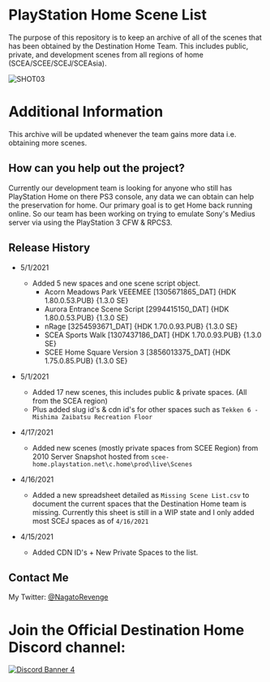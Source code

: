 # PlayStation Home Scene List

The purpose of this repository is to keep an archive of all of the scenes that has been obtained by the Destination Home Team. This includes public, private, and development scenes from all regions of home (SCEA/SCEE/SCEJ/SCEAsia).

![SHOT03](https://user-images.githubusercontent.com/67494727/114953028-80fd6200-9e25-11eb-9607-54ae9d38986b.PNG)


# Additional Information

This archive will be updated whenever the team gains more data i.e. obtaining more scenes.

## How can you help out the project?

Currently our development team is looking for anyone who still has PlayStation Home on there PS3 console, any data we can obtain can help the preservation for home. Our primary goal is to get Home back running online. So our team has been working on trying to emulate Sony's Medius server via using the PlayStation 3 CFW & RPCS3.

## Release History

* 5/1/2021
    * Added 5 new spaces and one scene script object.
      * Acorn Meadows Park VEEEMEE [1305671865_DAT] {HDK 1.80.0.53.PUB} {1.3.0 SE}
      * Aurora Entrance Scene Script [2994415150_DAT] {HDK 1.80.0.53.PUB} {1.3.0 SE}
      * nRage [3254593671_DAT] {HDK 1.70.0.93.PUB} {1.3.0 SE}
      * SCEA Sports Walk [1307437186_DAT] {HDK 1.70.0.93.PUB} {1.3.0 SE}
      * SCEE Home Square Version 3 [3856013375_DAT] {HDK 1.75.0.85.PUB} {1.3.0 SE}

* 5/1/2021
    * Added 17 new scenes, this includes public & private spaces. (All from the SCEA region)
    * Plus added slug id's & cdn id's for other spaces such as ```Tekken 6 - Mishima Zaibatsu Recreation Floor``` 

* 4/17/2021
    * Added new scenes (mostly private spaces from SCEE Region) from 2010 Server Snapshot hosted from `scee-home.playstation.net\c.home\prod\live\Scenes` 
    
* 4/16/2021
   * Added a new spreadsheet detailed as `Missing Scene List.csv` to document the current spaces that the Destination Home team is missing. Currently this sheet is still in a WIP state and I only added most SCEJ spaces as of `4/16/2021`

* 4/15/2021
    * Added CDN ID's + New Private Spaces to the list.

## Contact Me

My Twitter: [@NagatoRevenge](https://twitter.com/NagatoRevenge)

# Join the Official Destination Home Discord channel: 
[![Discord Banner 4](https://discordapp.com/api/guilds/621722473695805450/widget.png?style=banner4&raw=true)](https://discord.gg/QguSBT3)
